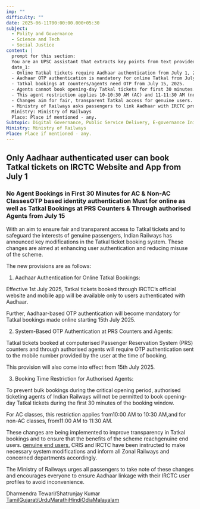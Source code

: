 ```yaml
---
imp: ""
difficulty: ""
date: 2025-06-11T00:00:00.000+05:30
subject:
  - Polity and Governance
  - Science and Tech
  - Social Justice
content: |
  prompt for this section:
  You are an UPSC assistant that extracts key points from text provided by the user. Output ONLY the key points without additional comments. ENSURE 100% FACTUAL CORRECTNESS. take out the 5 most important from exam perspective. keypoints in a way that it covers the complete content in bullet points, each bullet point not more than 12 words.
  date_1:
  - Online Tatkal tickets require Aadhaar authentication from July 1, 2025.
  - Aadhaar OTP authentication is mandatory for online Tatkal from July 15, 2025.
  - Tatkal bookings at counters/agents need OTP from July 15, 2025.
  - Agents cannot book opening-day Tatkal tickets for first 30 minutes.
  - This agent restriction applies 10-10:30 AM (AC) and 11-11:30 AM (non-AC).
  - Changes aim for fair, transparent Tatkal access for genuine users.
  - Ministry of Railways asks passengers to link Aadhaar with IRCTC profiles.
  Ministry: Ministry of Railways
  Place: Place if mentioned - any.
Subtopic: Digital Governance, Public Service Delivery, E-governance Initiatives, Consumer Protection
Ministry: Ministry of Railways
Place: Place if mentioned - any.
---
```


## Only Aadhaar authenticated user can book Tatkal tickets on IRCTC Website and App from July 1

### No Agent Bookings in First 30 Minutes for AC & Non-AC ClassesOTP based identity authentication Must for online as well as Tatkal Bookings at PRS Counters & Through authorised Agents from July 15

With an aim to ensure fair and transparent access to Tatkal tickets and to safeguard the interests of genuine passengers, Indian Railways has announced key modifications in the Tatkal ticket booking system. These changes are aimed at enhancing user authentication and reducing misuse of the scheme.

The new provisions are as follows:

1. Aadhaar Authentication for Online Tatkal Bookings:

Effective 1st July 2025, Tatkal tickets booked through IRCTC’s official website and mobile app will be available only to users authenticated with Aadhaar.

Further, Aadhaar-based OTP authentication will become mandatory for Tatkal bookings made online starting 15th July 2025.

2. System-Based OTP Authentication at PRS Counters and Agents:

Tatkal tickets booked at computerised Passenger Reservation System (PRS) counters and through authorised agents will require OTP authentication sent to the mobile number provided by the user at the time of booking.

This provision will also come into effect from 15th July 2025.

3. Booking Time Restriction for Authorised Agents:

To prevent bulk bookings during the critical opening period, authorised ticketing agents of Indian Railways will not be permitted to book opening-day Tatkal tickets during the first 30 minutes of the booking window.

For AC classes, this restriction applies from10:00 AM to 10:30 AM,and for non-AC classes, from11:00 AM to 11:30 AM.

These changes are being implemented to improve transparency in Tatkal bookings and to ensure that the benefits of the scheme reachgenuine end users.
[genuine end users.](https://www.pib.gov.in/PressReleasePage.aspx?PRID=2133796)
CRIS and IRCTC have been instructed to make necessary system modifications and inform all Zonal Railways and concerned departments accordingly.

The Ministry of Railways urges all passengers to take note of these changes and encourages everyone to ensure Aadhaar linkage with their IRCTC user profiles to avoid inconvenience.

Dharmendra Tewari/Shatrunjay Kumar
[Tamil](https://pib.gov.in/PressReleasePage.aspx?PRID=2135763)[Gujarati](https://pib.gov.in/PressReleasePage.aspx?PRID=2135729)[Urdu](https://pib.gov.in/PressReleasePage.aspx?PRID=2135748)[Marathi](https://pib.gov.in/PressReleasePage.aspx?PRID=2135780)[Hindi](https://pib.gov.in/PressReleasePage.aspx?PRID=2135773)[Odia](https://pib.gov.in/PressReleasePage.aspx?PRID=2135815)[Malayalam](https://pib.gov.in/PressReleasePage.aspx?PRID=2135812)